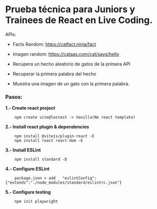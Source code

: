 # Prueba técnica para Juniors y Trainees de React en Live Coding.

APIs:

- Facts Random: https://catfact.ninja/fact
- Imagen random: https://cataas.com/cat/says/hello

- Recupera un hecho aleatorio de gatos de la primera API
- Recuperar la primera palabra del hecho
- Muestra una imagen de un gato con la primera palabra.

### Pasos: 

**1.- Create react project**
```
    npm create vite@lastest -> Vanilla(No react template) 
```
**2.- Install react plugin & dependencies**
```
    npm install @vitejs/plugin-react -E
    npm install react react-dom -E
```
**3.- Install ESLint**
```
    npm install standard -D
```

**4.- Configure ESLint**
```    
    package.json > add   "eslintConfig": {"extends":"./node_modules/standard/eslintrc.json"}
```

**5.- Configure testing**
```
    npm init playwright
```